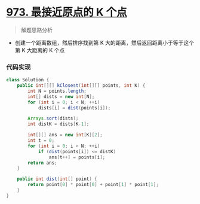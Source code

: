 # [973. 最接近原点的 K 个点](https://leetcode-cn.com/problems/k-closest-points-to-origin/)


> 解题思路分析

-  创建一个距离数组，然后排序找到第 K 大的距离，然后返回距离小于等于这个第 K 大距离的 K 个点



### 代码实现


~~~java
class Solution {
    public int[][] kClosest(int[][] points, int K) {
        int N = points.length;
        int[] dists = new int[N];
        for (int i = 0; i < N; ++i)
            dists[i] = dist(points[i]);

        Arrays.sort(dists);
        int distK = dists[K-1];

        int[][] ans = new int[K][2];
        int t = 0;
        for (int i = 0; i < N; ++i)
            if (dist(points[i]) <= distK)
                ans[t++] = points[i];
        return ans;
    }

    public int dist(int[] point) {
        return point[0] * point[0] + point[1] * point[1];
    }
}
~~~